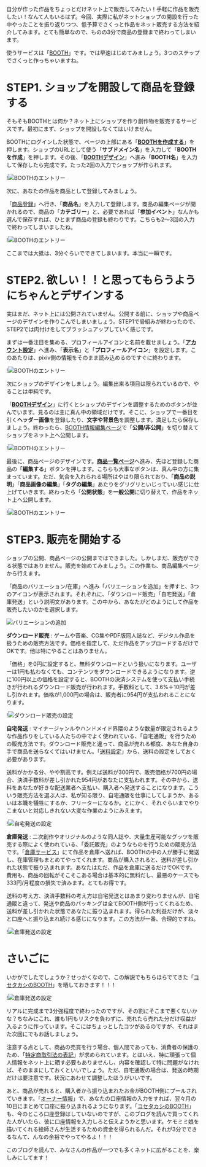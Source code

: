自分が作った作品をちょっとだけネット上で販売してみたい！手軽に作品を販売したい！なんて人もいるはず。今回、実際に私がネットショップの開設を行った中やったことを振り返りつつ、低予算でさくっと作品をネット販売する方法を紹介してみます。とても簡単なので、ものの3分で商品の登録まで終わってしまいます。

使うサービスは「[BOOTH](https://booth.pm/start?utm_source=blog&utm_medium=banner&utm_campaign=boothmaniax)」です。では早速はじめてみましょう。3つのステップでさくっと作っちゃいますね。

# STEP1. ショップを開設して商品を登録する

そもそもBOOTHとは何か？ネット上にショップを作り創作物を販売するサービスです。最初にまず、ショップを開設しなくてはいけません。

BOOTHにログインした状態で、ページの上部にある「<strong>[BOOTHを作成する](https://booth.pm/shop/new)</strong>」を押します。ショップのURLとして使う「<strong>サブドメイン名</strong>」を入力して「<strong>BOOTHを作成</strong>」を押します。その後、「<strong>[BOOTHデザイン](https://manage.booth.pm/design/edit)</strong>」へ進み「<strong>BOOTH名</strong>」を入力して保存したら完成です。たった2回の入力でショップが作られます。

!![BOOTHのエントリー](151110_0001.gif)

次に、あなたの作品を商品として登録してみましょう。

「[商品登録](https://manage.booth.pm/items/new)」へ行き、「<strong>商品名</strong>」を入力して登録します。商品の編集ページが開かれるので、商品の「<strong>カテゴリー</strong>」と、必要であれば「<strong>参加イベント</strong>」なんかも選んで保存すれば、ひとまず商品の登録も終わりです。こちらも2〜3回の入力で終わってしまいましたね。

!![BOOTHのエントリー](151110_0002.gif)

ここまでは大抵は、3分ぐらいでできてしまいます。本当に一瞬です。

# STEP2. 欲しい！！と思ってもらうようにちゃんとデザインする

実はまだ、ネット上には公開されていません。公開する前に、ショップや商品ページのデザインを作りこんでしまいましょう。STEP1で骨組みが終わったので、STEP2では肉付けをしてブラッシュアップしていく感じです。

まずは一番注目を集める、プロフィールアイコンと名前を載せましょう。「<strong>[アカウント設定](https://booth.pm/settings)</strong>」へ進み、「<strong>表示名</strong>」と「<strong>プロフィールアイコン</strong>」を設定します。このあたりは、pixiv側の情報をそのまま読み込めるのですぐに終わります。

!![BOOTHのエントリー](151110_0003.jpg)

次にショップのデザインをしましょう。編集出来る項目は限られているので、やることは単純です。

「<strong>[BOOTHデザイン](https://manage.booth.pm/design/edit)</strong>」に行くとショップのデザインを調整するためのボタンが並んでいます。見るのは主に真ん中の領域だけです。そこに、ショップで一番目を引く<strong>ヘッダー画像</strong>を登録したり、<strong>文字や背景色</strong>を調整します。満足したら保存しましょう。終わったら、[BOOTH情報編集ページ](https://manage.booth.pm/settings)で「<strong>公開/非公開</strong>」を切り替えてショップをネット上へ公開します。

!![BOOTHのエントリー](151110_0004.jpg)

最後に、商品ページのデザインです。<strong>[商品一覧ページ](https://manage.booth.pm/items)</strong>へ進み、先ほど登録した商品の「<strong>編集する</strong>」ボタンを押します。こちらも大事なボタンは、真ん中の方に集まっています。ただ、気合を入れられる場所はやはり限られており、「<strong>商品の説明</strong>」「<strong>商品画像の編集</strong>」「<strong>タグの編集</strong>」あたりをグリグリといじっていい感じに仕上げていきます。終わったら「<strong>公開状態</strong>」を<strong>一般公開</strong>に切り替えて、作品をネット上へ公開します。

!![BOOTHのエントリー](151110_0005.jpg)

# STEP3. 販売を開始する

ショップの公開、商品ページの公開まではできました。しかしまだ、販売ができる状態ではありません。販売を始めてみましょう。この作業も、商品編集ページから行えます。

「商品のバリエーション/在庫」へ進み「バリエーションを追加」を押すと、3つのアイコンが表示されます。それぞれに、「ダウンロード販売」「自宅発送」「倉庫発送」という説明文があります。この中から、あなたがどのようにして作品を販売したいのかを選択します。

![バリエーションの追加](151110_0007.jpg)

<strong>ダウンロード販売</strong> : ゲームや音楽、CG集やPDF版同人誌など、デジタル作品を扱うための販売方法です。価格を指定して、ただ作品をアップロードするだけでOKです。他は特にやることはありません。

「価格」を0円に設定すると、無料ダウンロードという扱いになります。ユーザーは1円も払わなくても、コンテンツをダウンロードできるようになります。逆に100円以上の価格を設定すると、BOOTHの決済システムを使って支払い手続きが行われるダウンロード販売が行われます。手数料として、3.6%＋10円が差し引かれます。価格が1,000円の場合は、販売者に954円が支払われることになります。

!![ダウンロード販売の設定](151110_0008.jpg)

<strong>自宅発送</strong> : マイナージャンルやハンドメイド界隈のような数量が限定されるような作品作りをしている人たちの中でよく使われている、「自宅通販」を行うための販売方法です。ダウンロード販売と違って、商品が売れる都度、あなた自身の手で商品を送らなくてはいけません。「[送料設定](https://manage.booth.pm/shipping_costs)」から、送料の設定をしておく必要があります。

送料がかかる分、やや割高です。例えば送料が300円で、販売価格が700円の場合、決済手数料が差し引かれた954円があなたに支払われます。その中から、送料をあなたが好きな配送業者へ支払い、購入者へ発送することになります。こういう販売方法を選ぶ人は、私が知る限り、自宅通販を仕事にしてしまうか、あるいは本職を犠牲にするか、フリーターになるか。とにかく、それぐらいまでやりこまないと対応しきれない大変な作業のようにみえます。

!![自宅発送の設定](151110_0009.jpg)

<strong>倉庫発送</strong> : 二次創作やオリジナルのような同人誌や、大量生産可能なグッツを販売する際によく使われている、「委託販売」のようなものを行うための販売方法です。「[倉庫サービス](https://manage.booth.pm/warehouse/stock_reservations)」にて作品を倉庫へ送れば、BOOTHの中の人が勝手に発送し、在庫管理もまとめてやってくれます。商品が購入されると、送料が差し引かれた状態で振り込まれます。あなたはただ、作品を倉庫に送るだけでOKです。費用も、商品の回転がそこそこある場合は基本的に無料だし、最悪のケースでも333円/月程度の損失で済みます。とてもお得です。

送料の考え方、決済手数料の考え方は自宅発送とはあまり変わりませんが、自宅通販と違って、発送や商品のパッキングは全てBOOTH側が行ってくれるため、送料が差し引かれた状態であなたに振り込まれます。得られた利益だけが、淡々と口座へと振り込まれ続ける感じになります。この方法が一番、合理的ですね。

!![倉庫発送の設定](151110_0010.jpg)

# さいごに

いかがでしたでしょうか？せっかくなので、この解説でもちらほらでてきた「[コセタカシのBOOTH](https://nukoko524.booth.pm/)」を晒しておきます！！！

!![倉庫発送の設定](151110_0011.jpg)

リアルに完成まで3分強程度で終わったのですが、その割にそこまで悪くないかな？ちなみにこれ、誰も1円もリスクを負わずに、売れたら売れた分だけ収益が入るように作っています。そこにはちょっとしたコツがあるのですが、それはまた次回にでもお話しましょう。

注意する点として、商品の売買を行う場合、個人間であっても、消費者の保護のため、「[特定商取引法の表記](https://manage.booth.pm/terms/edit)」が求められています。とはいえ、特に頑張って個人情報をネット上に晒す必要もありませんし、内容を確認して特に問題がなければ、そのままにしておくといいでしょう。ただ、自宅通販の場合は、発送の時期だけは要注意です。状況にあわせて調整したほうがいいです。

あと、商品が売れると、購入者から振り込まれたお金がBOOTH側にプールされていきます。「[オーナー情報](https://manage.booth.pm/seller_info/edit)」で、あなたの口座情報の入力をすれば、翌々月の10日にまとめて口座に振り込まれるようになります。「[コセタカシのBOOTH](https://nukoko524.booth.pm/)」も、今のところ口座登録はしていないのですが、このブログを読んで買ってくれた人がいたら、彼に口座情報を入力しろと伝えようかと思います。ケモミミ娘を描いてくれる絵師さんが生活するための資金を得られるんだ。それが3分でできるなんて、んなの余裕でやってやるよ！！！

このブログを読んで、みなさんの作品が一つでも多くネットに広がることを、楽しみにしてます！
